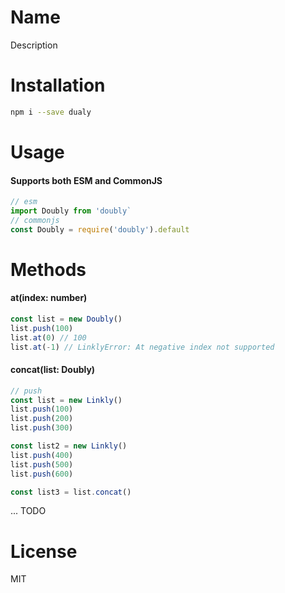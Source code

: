 # Name

Description

# Installation

```sh
npm i --save dualy
```

# Usage

#### Supports both ESM and CommonJS

```js
// esm
import Doubly from 'doubly`
// commonjs
const Doubly = require('doubly').default
```

# Methods

#### at(index: number)

```ts
const list = new Doubly()
list.push(100)
list.at(0) // 100
list.at(-1) // LinklyError: At negative index not supported
```

#### concat(list: Doubly<T>)

```ts
// push
const list = new Linkly()
list.push(100)
list.push(200)
list.push(300)

const list2 = new Linkly()
list.push(400)
list.push(500)
list.push(600)

const list3 = list.concat()
```

... TODO

# License

MIT

